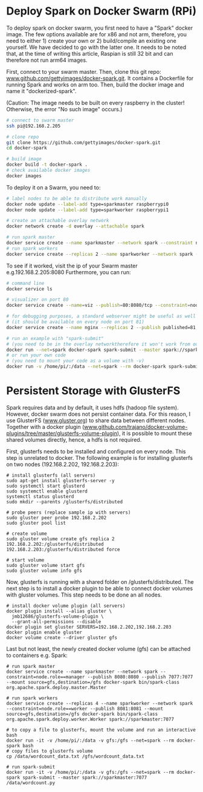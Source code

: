 # Deploy Spark on Docker Swarm (RPi)

To deploy spark on docker swarm, you first need to have a "Spark" docker image. The few options available are for x86 and not arm, therefore, you need to either 1) create your own or 2) build/compile an existing one yourself. We have decided to go with the latter one. It needs to be noted that, at the time of writing this article, Raspian is still 32 bit and can therefore not run arm64 images.

First, connect to your swarm master. Then, clone this git repo: www.github.com/gettyimages/docker-spark.git. It contains a Dockerfile for running Spark and works on arm too. Then, build the docker image and name it "dockerized-spark". 

(Caution: The image needs to be built on every raspberry in the cluster! Otherwise, the error "No such image" occurs.)

```bash
# connect to swarm master
ssh pi@192.168.2.205

# clone repo
git clone https://github.com/gettyimages/docker-spark.git
cd docker-spark

# build image
docker build -t docker-spark .
# check available docker images
docker images
```

To deploy it on a Swarm, you need to:

```bash
# label nodes to be able to distribute work manually
docker node update --label-add type=sparkmaster raspberrypi0
docker node update --label-add type=sparkworker raspberrypi1

# create an attachable overlay network
docker network create -d overlay --attachable spark

# run spark master
docker service create --name sparkmaster --network spark --constraint node.labels.type==sparkmaster --publish 8080:8080 --publish 7077:7077 docker-spark bin/spark-class org.apache.spark.deploy.master.Master
# run spark workers
docker service create --replicas 2 --name sparkworker --network spark --constraint node.labels.type==sparkworker --publish 8081:8081 docker-spark bin/spark-class org.apache.spark.deploy.worker.Worker spark://sparkmaster:7077
```

To see if it worked, visit the ip of your Swarm master e.g.192.168.2.205:8080
Furthermore, you can run:

```bash
# command line
docker service ls

# visualizer on port 80
docker service create --name=viz --publish=80:8080/tcp --constraint=node.role==manager --mount=type=bind,src=/var/run/docker.sock,dst=/var/run/docker.sock alexellis2/visualizer-arm:latest

# for debugging purposes, a standard webserver might be useful as well
# (it should be available on every node on port 81)
docker service create --name nginx --replicas 2 --publish published=81,target=80 nginx

# run an example with "spark-submit"
# (you need to be in the overlay networktherefore it won't work from outside the cluster)
docker run --net=spark docker-spark spark-submit --master spark://sparkmaster:7077 /usr/spark-2.4.1/examples/src/main/python/pi.py
# or run your own code
# (you need to mount your code as a volume with -v)
docker run -v /home/pi/:/data --net=spark --rm docker-spark spark-submit --master spark://sparkmaster:7077 /data/pi.py
```

# Persistent Storage with GlusterFS

Spark requires data and by default, it uses hdfs (hadoop file system). However, docker swarm does not persist container data. For this reason, I use GlusterFS (www.gluster.org) to share data between different nodes. Together with a docker plugin (www.github.com/trajano/docker-volume-plugins/tree/master/glusterfs-volume-plugin), it is possible to mount these shared volumes directly, hence, a hdfs is not required.

First, glusterfs needs to be installed and configured on every node. This step is unrelated to docker. The following example is for installing glusterfs on two nodes (192.168.2.202, 192.168.2.203):

```
# install glusterfs (all servers)
sudo apt-get install glusterfs-server -y
sudo systemctl start glusterd
sudo systemctl enable glusterd
systemctl status glusterd
sudo mkdir --parents /glusterfs/distributed

# probe peers (replace sample ip with servers)
sudo gluster peer probe 192.168.2.202
sudo gluster pool list

# create volume
sudo gluster volume create gfs replica 2 192.168.2.202:/glusterfs/distributed 192.168.2.203:/glusterfs/distributed force

# start volume
sudo gluster volume start gfs
sudo gluster volume info gfs
```

Now, glusterfs is running with a shared folder on /glusterfs/distributed. The next step is to install a docker plugin to be able to connect docker volumes with gluster volumes. This step needs to be done an all nodes.

```
# install docker volume plugin (all servers)
docker plugin install --alias gluster \
  jmb12686/glusterfs-volume-plugin \
  --grant-all-permissions --disable
docker plugin set gluster SERVERS=192.168.2.202,192.168.2.203
docker plugin enable gluster
docker volume create --driver gluster gfs
```

Last but not least, the newly created docker volume (gfs) can be attached to containers e.g. Spark:

```
# run spark master
docker service create --name sparkmaster --network spark --constraint=node.role==manager --publish 8080:8080 --publish 7077:7077 --mount source=gfs,destination=/gfs docker-spark bin/spark-class org.apache.spark.deploy.master.Master

# run spark workers
docker service create --replicas 4 --name sparkworker --network spark --constraint=node.role==worker --publish 8081:8081 --mount source=gfs,destination=/gfs docker-spark bin/spark-class org.apache.spark.deploy.worker.Worker spark://sparkmaster:7077

# to copy a file to glusterfs, mount the volume and run an interactive bash
docker run -it -v /home/pi/:/data -v gfs:/gfs --net=spark --rm docker-spark bash
# copy files to glusterfs volume
cp /data/wordcount_data.txt /gfs/wordcount_data.txt

# run spark-submit
docker run -it -v /home/pi/:/data -v gfs:/gfs --net=spark --rm docker-spark spark-submit --master spark://sparkmaster:7077 /data/wordcount.py
```

